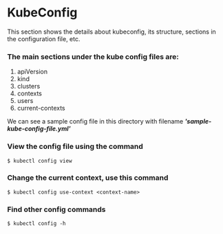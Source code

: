 # KubeConfig

This section shows the details about kubeconfig, its structure, sections in the configuration file, etc. 

### The main sections under the kube config files are: 
1. apiVersion 
2. kind 
3. clusters
4. contexts
5. users
6. current-contexts

We can see a sample config file in this directory with filename **_'sample-kube-config-file.yml'_**

 ### View the config file using the command
 ```
 $ kubectl config view
 ```

### Change the current context, use this command
```
$ kubectl config use-context <context-name>
```

### Find other config commands
```
$ kubectl config -h
```

